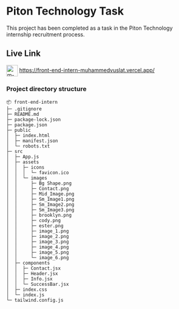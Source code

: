 # Piton Technology Task

This project has been completed as a task in the Piton Technology internship recruitment process.

## Live Link

<a href="https://front-end-intern-muhammedvuslat.vercel.app/" target="blank"><img align="center" src="https://cdn3.iconfinder.com/data/icons/black-white-social-media/32/logo_social_media_www-256.png" alt="m-vuslat-cevik" height="30" width="30" /></a> https://front-end-intern-muhammedvuslat.vercel.app/

### Project directory structure

```
📦 front-end-intern
├─ .gitignore
├─ README.md
├─ package-lock.json
├─ package.json
├─ public
│  ├─ index.html
│  ├─ manifest.json
│  └─ robots.txt
├─ src
│  ├─ App.js
│  ├─ assets
│  │  ├─ icons
│  │  │  └─ favicon.ico
│  │  └─ images
│  │     ├─ Bg Shape.png
│  │     ├─ Contact.png
│  │     ├─ Mid_Image.png
│  │     ├─ Sm_Image1.png
│  │     ├─ Sm_Image2.png
│  │     ├─ Sm_Image3.png
│  │     ├─ brooklyn.png
│  │     ├─ cody.png
│  │     ├─ ester.png
│  │     ├─ image_1.png
│  │     ├─ image_2.png
│  │     ├─ image_3.png
│  │     ├─ image_4.png
│  │     ├─ image_5.png
│  │     └─ image_6.png
│  ├─ components
│  │  ├─ Contact.jsx
│  │  ├─ Header.jsx
│  │  ├─ Info.jsx
│  │  └─ SuccessBar.jsx
│  ├─ index.css
│  └─ index.js
└─ tailwind.config.js
```

